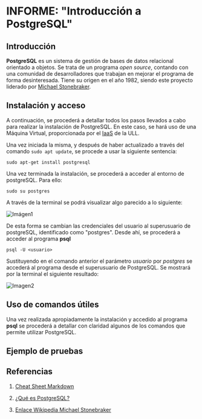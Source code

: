 # INFORME: "Introducción a PostgreSQL"

## Introducción

**PostgreSQL** es un sistema de gestión de bases de datos relacional orientado a objetos. Se trata de un programa *open source*, contando con una comunidad de desarrolladores que trabajan en mejorar el programa de forma desinteresada. Tiene su origen en el año 1982, siendo este proyecto liderado por [Michael Stonebraker](https://es.wikipedia.org/wiki/Michael_Stonebraker). 

## Instalación y acceso

A continuación, se procederá a detallar todos los pasos llevados a cabo para realizar la instalación de PostgreSQL. En este caso, se hará uso de una Máquina Virtual, proporcionada por el [IaaS](https://iaas.ull.es) de la ULL.

Una vez iniciada la misma, y después de haber actualizado a través del comando ```sudo apt update```, se procede a usar la siguiente sentencia: 

```sudo apt-get install postgresql```

Una vez terminada la instalación, se procederá a acceder al entorno de postgreSQL. Para ello: 

```sudo su postgres```

A través de la terminal se podrá visualizar algo parecido a lo siguiente: 

![Imágen1](/img/img1.png)

De esta forma se cambian las credenciales del usuario al superusuario de postgreSQL, identificado como "postgres". Desde ahí, se procederá a acceder al programa **psql**

```psql -U <usuario>```

Sustituyendo en el comando anterior el parámetro *usuario* por *postgres* se accederá al programa desde el superusuario de PostgreSQL. Se mostrará por la terminal el siguiente resultado: 

![Imagen2](/img/img2.png)


## Uso de comandos útiles

Una vez realizada apropiadamente la instalación y accedido al programa **psql** se procederá a detallar con claridad algunos de los comandos que permite utilizar PostgreSQL.



## Ejemplo de pruebas

## Referencias

1. [Cheat Sheet Markdown](https://guides.github.com/pdfs/markdown-cheatsheet-online.pdf)

2. [¿Qué es PostgreSQL?](https://ayudaleyprotecciondatos.es/bases-de-datos/que-es-postgresql-ventajas/)

3. [Enlace Wikipedia Michael Stonebraker](https://es.wikipedia.org/wiki/Michael_Stonebraker)